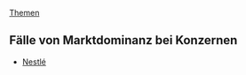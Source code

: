 [Themen](../themen.html)   

## Fälle von Marktdominanz bei Konzernen
* <a href="../konzerne/nestle#marktdominanz">Nestlé</a>
